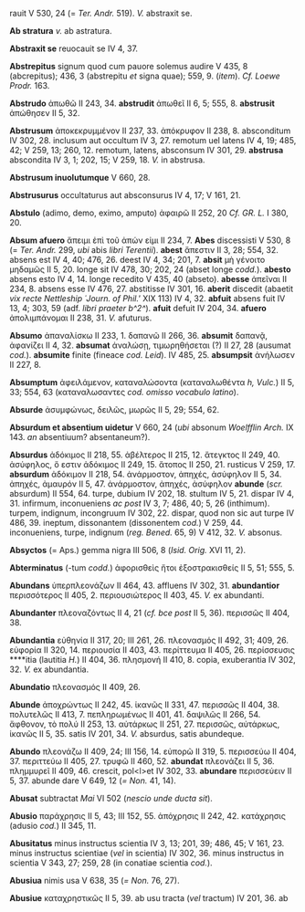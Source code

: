 rauit V 530, 24 (= *Ter. Andr.* 519). *V.* abstraxit se.

**Ab stratura** *v.* ab astratura.

**Abstraxit se** reuocauit se IV 4, 37.

**Abstrepitus** signum quod cum pauore solemus audire V 435, 8
(abcrepitus); 436, 3 (abstrepitu *et* signa quae); 559, 9. (*item*).
*Cf. Loewe Prodr.* 163.

**Abstrudo** ἀπωθῶ II 243, 34. **abstrudit** ἀπωθεῖ II 6, 5; 555, 8.
**abstrusit** ἀπώθησεν II 5, 32.

**Abstrusum** ἀποκεκρυμμένον II 237, 33. ἀπόκρυφον II 238, 8.
absconditum IV 302, 28. inclusum aut occultum IV 3, 27. remotum uel
latens IV 4, 19; 485, 42; V 259, 13; 260, 12. remotum, latens, absconsum
IV 301, 29. **abstrusa** abscondita IV 3, 1; 202, 15; V 259, 18. *V.* in
abstrusa.

**Abstrusum inuolutumque** V 660, 28.

**Abstrusurus** occultaturus aut absconsurus IV 4, 17; V 161, 21.

**Abstulo** (adimo, demo, eximo, amputo) ἀφαιρῶ II 252, 20 *Cf. GR. L.*
I 380, 20.

**Absum afuero** ἄπειμι ἐπὶ τοῦ ἀπών εἰμι II 234, 7. **Abes**
discessisti V 530, 8 (= *Ter. Andr.* 299, *ubi* abis *libri
Terentii*). **abest** ἄπεστιν II 3, 28; 554, 32. absens est IV 4, 40;
476, 26. deest IV 4, 34; 201, 7. **absit** μὴ γένοιτο μηδαμῶς II 5, 20.
longe sit IV 478, 30; 202, 24 (abset longe *codd.*). **abesto** absens
esto IV 4, 14. longe recedito V 435, 40 (abseto). **abesse** ἀπεῖναι II
234, 8. absens esse IV 476, 27. abstitisse IV 301, 16. **aberit**
discedit (abaetit *vix recte Nettle­ship ῾Journ. of Phil.'* XIX 113) IV
4, 32. **abfuit** absens fuit IV 13, 4; 303, 59 (adf. *libri praeter
b^2^*). **afuit** defuit IV 204, 34. **afuero** ἀπολιμπάνομαι II 238,
31. *V.* afuturus.

**Absumo** ἀπαναλίσκω II 233, 1. δαπανῶ II 266, 36. **absumit** δαπανᾷ,
ἀφανίζει II 4, 32. **absumat** ἀναλώσῃ, τιμωρηθήσεται (?) II 27, 28
(ausumat *cod.*). **absumite** finite (fineace *cod. Leid*). IV 485, 25.
**absumpsit** ἀνήλωσεν II 227, 8.

**Absumptum** ἀφειλάμενον, καταναλώσοντα (καταναλωθέντα *h, Vulc.*) II
5, 33; 554, 63 (καταναλωσαντες *cod. omisso vocabulo latino*).

**Absurde** ἀσυμφώνως, δειλῶς, μωρῶς II 5, 29; 554, 62.

**Absurdum et absentium uidetur** V 660, 24 (*ubi* absonum *Woelfflin
Arch.* IX 143. *an* absentiuum? absentaneum?).

**Absurdus** ἀδόκιμος II 218, 55. ἀβέλτερος II 215, 12. ἄτεγκτος II 249,
40. ἀσύφηλος, ὅ εστιν ἀδόκιμος II 249, 15. ἄτοπος II 250, 21. rusticus V
259, 17. **absurdum** ἀδόκιμον II 218, 54. ἀνάρμοστον, ἀπηχές, ἀσύφηλον
II 5, 34. ἀπηχές, ἀμαυρόν II 5, 47. ἀνάρμοστον, ἀπηχές, ἀσύφηλον
**abunde** (*scr.* absurdum) II 554, 64. turpe, dubium IV 202, 18.
stultum IV 5, 21. dispar IV 4, 31. infirmum, inconueniens *ac post* IV
3, 7; 486, 40; 5, 26 (inthimum). turpem, indignum, incongruum IV 302,
22. dispar, quod non sic aut turpe IV 486, 39. ineptum, dissonantem
(dissonentem *cod.*) V 259, 44. inconueniens, turpe, indignum (*reg.*
*Bened.* 65, 9) V 412, 32. *V.* absonus.

**Absyctos** (= Aps.) gemma nigra III 506, 8 (*Isid. Orig.* XVI 11, 2).

**Abterminatus** (-tum *codd.*) ἀφορισθεὶς ἤτοι ἐξοστρακισθείς II 5, 51;
555, 5.

**Abundans** ὑπερπλεονάζων II 464, 43. affluens IV 302, 31.
**abundantior** περισσότερος II 405, 2. περιουσιώτερος II 403, 45. *V.*
ex abundanti.

**Abundanter** πλεοναζόντως II 4, 21 (*cf. bce post* II 5, 36). περισσῶς
II 404, 38.

**Abundantia** εὐθηνία II 317, 20; III 261, 26. πλεονασμός II 492, 31;
409, 26. εὐφορία II 320, 14. περιουσία II 403, 43. περίττευμα II 405,
26. περίσσευσις \*\*\*\*itia (lautitia *H.*) II 404, 36. πλησμονή II
410, 8. copia, exuberantia IV 302, 32. *V.* ex abundantia.

**Abundatio** πλεονασμός II 409, 26.

**Abunde** ἀποχρώντως II 242, 45. ἱκανῶς II 331, 47. περισσῶς II 404,
38. πολυτελῶς II 413, 7. πεπληρωμένως II 401, 41. δαψιλῶς II 266, 54.
ἄφθονον, τὸ πολύ II 253, 13. αὐτάρκως II 251, 27. περισσῶς, αὐτάρκως,
ἱκανῶς II 5, 35. satis IV 201, 34. *V.* absurdus, satis abundeque.

**Abundo** πλεονάζω II 409, 24; III 156, 14. εὐπορῶ II 319, 5. περισσεύω
II 404, 37. περιττεύω II 405, 27. τρυφῶ II 460, 52. **abundat**
πλεονάζει II 5, 36. πλημμυρεῖ II 409, 46. crescit, pol\<l\>et IV 302,
33. **abundare** περισσεύειν II 5, 37. abunde dare V 649, 12 (*= Non.*
41, 14).

**Abusat** subtractat *Mai* VI 502 (*nescio unde ducta sit*).

**Abusio** παράχρησις II 5, 43; III 152, 55. ἀπόχρησις II 242, 42.
κατάχρησις (adusio *cod.*) II 345, 11.

**Abusitatus** minus instructus scientia IV 3, 13; 201, 39; 486, 45; V
161, 23. minus instructus scientiae (*vel* in scientia) IV 302, 36.
minus instructus in scientia V 343, 27; 259, 28 (in conatiae scientia
*cod.*).

**Abusiua** nimis usa V 638, 35 (*= Non.* 76, 27).

**Abusiue** καταχρηστικῶς II 5, 39. ab usu tracta (*vel* tractum) IV
201, 36. ab
